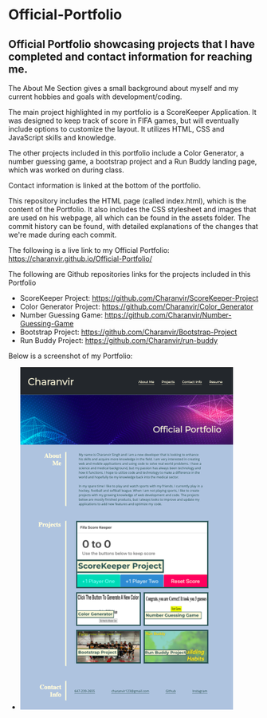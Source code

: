 # Official-Portfolio

## Official Portfolio showcasing projects that I have completed and contact information for reaching me.

The About Me Section gives a small background about myself and my current hobbies and goals with development/coding.

The main project highlighted in my portfolio is a ScoreKeeper Application. It was designed to keep track of score in FIFA games, but will eventually include options to customize the layout. It utilizes HTML, CSS and JavaScript skills and knowledge. 

The other projects included in this portfolio include a Color Generator, a number guessing game, a bootstrap project and a Run Buddy landing page, which was worked on during class. 

Contact information is linked at the bottom of the portfolio. 

This repository includes the HTML page (called index.html), which is the content of the Portfolio. It also includes the CSS stylesheet and images that are used on his webpage, all which can be found in the assets folder. The commit history can be found, with detailed explanations of the changes that we're made during each commit. 

The following is a live link to my Official Portfolio: https://charanvir.github.io/Official-Portfolio/

The following are Github repositories links for the projects included in this Portfolio
- ScoreKeeper Project: https://github.com/Charanvir/ScoreKeeper-Project
- Color Generator Project: https://github.com/Charanvir/Color_Generator
- Number Guessing Game: https://github.com/Charanvir/Number-Guessing-Game
- Bootstrap Project: https://github.com/Charanvir/Bootstrap-Project
- Run Buddy Project: https://github.com/Charanvir/run-buddy

Below is a screenshot of my Portfolio:
- <img src="assets/images/Portfolio-Screenshot.jpeg">
